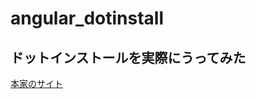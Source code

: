 angular_dotinstall
==================

## ドットインストールを実際にうってみた

<a href="http://dotinstall.com/lessons/basic_angularjs">本家のサイト</a>
